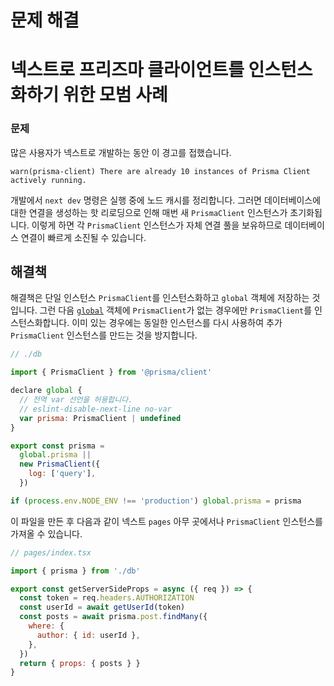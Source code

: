 # 문제 해결

# 넥스트로 프리즈마 클라이언트를 인스턴스화하기 위한 모범 사례

### 문제

많은 사용자가 넥스트로 개발하는 동안 이 경고를 접했습니다.

```
warn(prisma-client) There are already 10 instances of Prisma Client actively running.
```

개발에서 `next dev` 명령은 실행 중에 노드 캐시를 정리합니다. 그러면 데이터베이스에 대한 연결을 생성하는 핫 리로딩으로 인해 매번 새 `PrismaClient` 인스턴스가 초기화됩니다. 이렇게 하면 각 `PrismaClient` 인스턴스가 자체 연결 풀을 보유하므로 데이터베이스 연결이 빠르게 소진될 수 있습니다.

## 해결책

해결책은 단일 인스턴스 `PrismaClient`를 인스턴스화하고 `global` 객체에 저장하는 것입니다. 그런 다음 [`global`](https://nodejs.org/api/globals.html#globals_global) 객체에 `PrismaClient`가 없는 경우에만 `PrismaClient`를 인스턴스화합니다. 이미 있는 경우에는 동일한 인스턴스를 다시 사용하여 추가 `PrismaClient` 인스턴스를 만드는 것을 방지합니다.

```js
// ./db

import { PrismaClient } from '@prisma/client'

declare global {
  // 전역 var 선언을 허용합니다.
  // eslint-disable-next-line no-var
  var prisma: PrismaClient | undefined
}

export const prisma =
  global.prisma ||
  new PrismaClient({
    log: ['query'],
  })

if (process.env.NODE_ENV !== 'production') global.prisma = prisma
```

이 파일을 만든 후 다음과 같이 넥스트 `pages` 아무 곳에서나 `PrismaClient` 인스턴스를 가져올 수 있습니다.

```js
// pages/index.tsx

import { prisma } from './db'

export const getServerSideProps = async ({ req }) => {
  const token = req.headers.AUTHORIZATION
  const userId = await getUserId(token)
  const posts = await prisma.post.findMany({
    where: {
      author: { id: userId },
    },
  })
  return { props: { posts } }
}
```

